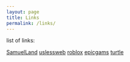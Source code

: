 ```yaml
---
layout: page
title: Links
permalink: /links/
---
```


list of links:

[SamuelLand][link1]
[uslessweb][link2]
[roblox][link3]
[epicgams][link4]
[turtle][link5]

[link1]:https://bannaturt.github.io
[link2]:http://www.theuselessweb.com
[link3]:https://www.roblox.com
[link4]:https://www.epicgames.com/site/en-US/home
[link5]:http://tinytuba.com
